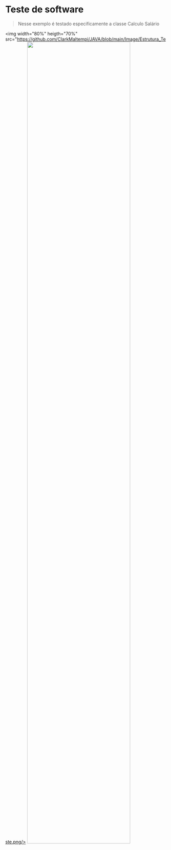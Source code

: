 
# Teste de software

> Nesse exemplo é testado especificamente a classe Calculo Salário

<img width="80%" heigth="70%" src="https://github.com/ClarkMaltempi/JAVA/blob/main/Image/Estrutura_Teste.png/>
<img width="80%" heigth="70%" src="https://github.com/ClarkMaltempi/JAVA/blob/main/Image/Teste Classe_Calculo_Salário.png"/>
